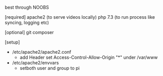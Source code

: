 best through NOOBS

[required]
apache2 (to serve videos locally)
php 7.3 (to run process like syncing, logging etc)

[optional]
git
composer

[setup]
- /etc/apache2/apache2.conf
  - add Header set Access-Control-Allow-Origin "*" under /var/www
- /etc/apache2/envvars
  - setboth user and group to pi